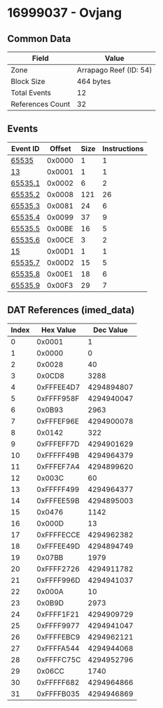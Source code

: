 # 16999037 - Ovjang

## Common Data

| Field            | Value                  |
|------------------|------------------------|
| Zone             | Arrapago Reef (ID: 54) |
| Block Size       | 464 bytes              |
| Total Events     | 12                     |
| References Count | 32                     |

## Events

| Event ID                | Offset   |   Size |   Instructions |
|-------------------------|----------|--------|----------------|
| [65535](./65535.md)     | 0x0000   |      1 |              1 |
| [13](./13.md)           | 0x0001   |      1 |              1 |
| [65535.1](./65535.1.md) | 0x0002   |      6 |              2 |
| [65535.2](./65535.2.md) | 0x0008   |    121 |             26 |
| [65535.3](./65535.3.md) | 0x0081   |     24 |              6 |
| [65535.4](./65535.4.md) | 0x0099   |     37 |              9 |
| [65535.5](./65535.5.md) | 0x00BE   |     16 |              5 |
| [65535.6](./65535.6.md) | 0x00CE   |      3 |              2 |
| [15](./15.md)           | 0x00D1   |      1 |              1 |
| [65535.7](./65535.7.md) | 0x00D2   |     15 |              5 |
| [65535.8](./65535.8.md) | 0x00E1   |     18 |              6 |
| [65535.9](./65535.9.md) | 0x00F3   |     29 |              7 |

## DAT References (imed_data)

|   Index | Hex Value   |   Dec Value |
|---------|-------------|-------------|
|       0 | 0x0001      |           1 |
|       1 | 0x0000      |           0 |
|       2 | 0x0028      |          40 |
|       3 | 0x0CD8      |        3288 |
|       4 | 0xFFFEE4D7  |  4294894807 |
|       5 | 0xFFFF958F  |  4294940047 |
|       6 | 0x0B93      |        2963 |
|       7 | 0xFFFEF96E  |  4294900078 |
|       8 | 0x0142      |         322 |
|       9 | 0xFFFEFF7D  |  4294901629 |
|      10 | 0xFFFFF49B  |  4294964379 |
|      11 | 0xFFFEF7A4  |  4294899620 |
|      12 | 0x003C      |          60 |
|      13 | 0xFFFFF499  |  4294964377 |
|      14 | 0xFFFEE59B  |  4294895003 |
|      15 | 0x0476      |        1142 |
|      16 | 0x000D      |          13 |
|      17 | 0xFFFFECCE  |  4294962382 |
|      18 | 0xFFFEE49D  |  4294894749 |
|      19 | 0x07BB      |        1979 |
|      20 | 0xFFFF2726  |  4294911782 |
|      21 | 0xFFFF996D  |  4294941037 |
|      22 | 0x000A      |          10 |
|      23 | 0x0B9D      |        2973 |
|      24 | 0xFFFF1F21  |  4294909729 |
|      25 | 0xFFFF9977  |  4294941047 |
|      26 | 0xFFFFEBC9  |  4294962121 |
|      27 | 0xFFFFA544  |  4294944068 |
|      28 | 0xFFFFC75C  |  4294952796 |
|      29 | 0x06CC      |        1740 |
|      30 | 0xFFFFF682  |  4294964866 |
|      31 | 0xFFFFB035  |  4294946869 |
